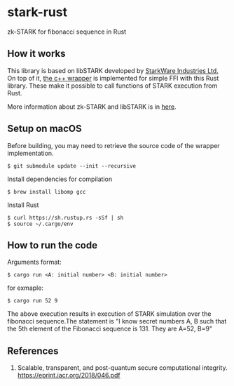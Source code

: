 # stark-rust
zk-STARK for fibonacci sequence in Rust

## How it works
This library is based on libSTARK developed by [StarkWare Industries Ltd.](https://www.starkware.co/)
On top of it, [the c++ wrapper](https://github.com/LayerXcom/libSTARK/tree/libstark-rs/fsrs)
is implemented for simple FFI with this Rust library.
These make it possible to call functions of STARK execution from Rust.

More information about zk-STARK and libSTARK is in [here](https://github.com/elibensasson/libSTARK).

## Setup on macOS
Before building, you may need to retrieve the source code of the wrapper implementation.
```
$ git submodule update --init --recursive
```
Install dependencies for compilation 
```
$ brew install libomp gcc
```
Install Rust
```
$ curl https://sh.rustup.rs -sSf | sh 
$ source ~/.cargo/env
```

## How to run the code
Arguments format:
```
$ cargo run <A: initial number> <B: initial number>
```

 for exmaple:
 ```
 $ cargo run 52 9
 ```
 The above execution results in execution of STARK simulation over the fibonacci sequence.The statement is "I know secret numbers A, B such that the 5th element of the Fibonacci sequence is 131. They are A=52, B=9"

## References
1. Scalable, transparent, and post-quantum secure computational integrity. <https://eprint.iacr.org/2018/046.pdf>

